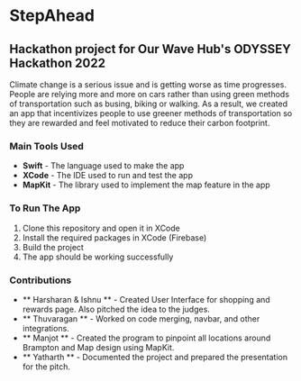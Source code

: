 # StepAhead
## Hackathon project for Our Wave Hub's ODYSSEY Hackathon 2022
Climate change is a serious issue and is getting worse as time progresses. People are relying more and more on cars rather than using green methods of transportation such as busing, biking or walking. As a result, we created an app that incentivizes people to use greener methods of transportation so they are rewarded and feel motivated to reduce their carbon footprint. 

### Main Tools Used
- **Swift** - The language used to make the app
- **XCode** - The IDE used to run and test the app
- **MapKit** - The library used to implement the map feature in the app 

### To Run The App
1. Clone this repository and open it in XCode 
2. Install the required packages in XCode (Firebase)
3. Build the project
4. The app should be working successfully

### Contributions
- ** Harsharan & Ishnu ** - Created User Interface for shopping and rewards page. Also pitched the idea to the judges.
- ** Thuvaragan ** - Worked on code merging, navbar, and other integrations.
- ** Manjot ** - Created the program to pinpoint all locations around Brampton and Map design using MapKit.
- ** Yatharth ** - Documented the project and prepared the presentation for the pitch.
